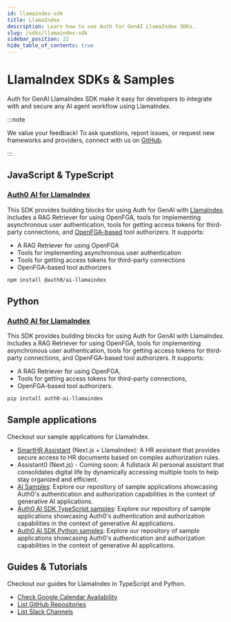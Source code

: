```yaml
---
id: llamaindex-sdk
title: LlamaIndex
description: Learn how to use Auth for GenAI LlamaIndex SDKs.
slug: /sdks/llamaindex-sdk
sidebar_position: 22
hide_table_of_contents: true
---
```


# LlamaIndex SDKs & Samples

Auth for GenAI LlamaIndex SDK make it easy for developers to integrate with and secure any AI agent workflow using LlamaIndex.

:::note

We value your feedback! To ask questions, report issues, or request new frameworks and providers, connect with us on [GitHub](https://github.com/auth0/auth-for-genai).

:::

## JavaScript & TypeScript

### [Auth0 AI for LlamaIndex](https://github.com/auth0-lab/auth0-ai-js/tree/main/packages/ai-llamaindex)

This SDK provides building blocks for using Auth for GenAI with [LlamaIndex](https://www.llamaindex.ai/). Includes a RAG Retriever for using OpenFGA, tools for implementing asynchronous user authentication, tools for getting access tokens for third-party connections, and [OpenFGA-based](https://openfga.dev/) tool authorizers. It supports:

- A RAG Retriever for using OpenFGA
- Tools for implementing asynchronous user authentication
- Tools for getting access tokens for third-party connections
- OpenFGA-based tool authorizers

```bash
npm install @auth0/ai-llamaindex
```

## Python

### [Auth0 AI for LlamaIndex](https://github.com/auth0-lab/auth0-ai-python/tree/main/packages/auth0-ai-llamaindex)

This SDK provides building blocks for using Auth for GenAI with LlamaIndex. Includes a RAG Retriever for using OpenFGA, tools for implementing asynchronous user authentication, tools for getting access tokens for third-party connections, and OpenFGA-based tool authorizers. It supports:

- A RAG Retriever for using OpenFGA,
- Tools for getting access tokens for third-party connections,
- OpenFGA-based tool authorizers.

```bash
pip install auth0-ai-llamaindex
```

## Sample applications

Checkout our sample applications for LlamaIndex.

- [SmartHR Assistant](https://github.com/auth0-samples/auth0-ai-smart-hr-assistant) (Next.js + LlamaIndex): A HR assistant that provides secure access to HR documents based on complex authorization rules.
- Assistant0 (Next.js) - Coming soon: A fullstack AI personal assistant that consolidates digital life by dynamically accessing multiple tools to help stay organized and efficient.
- [AI Samples](https://github.com/auth0-samples/auth0-ai-samples): Explore our repository of sample applications showcasing Auth0's authentication and authorization capabilities in the context of generative AI applications.
- [Auth0 AI SDK TypeScript samples](https://github.com/auth0-lab/auth0-ai-js/tree/main/examples): Explore our repository of sample applications showcasing Auth0's authentication and authorization capabilities in the context of generative AI applications.
- [Auth0 AI SDK Python samples](https://github.com/auth0-lab/auth0-ai-python/tree/main/examples): Explore our repository of sample applications showcasing Auth0's authentication and authorization capabilities in the context of generative AI applications.

## Guides & Tutorials

Checkout our guides for LlamaIndex in TypeScript and Python.

- [Check Google Calendar Availability](../check-google-calendar-availability)
- [List GitHub Repositories](../list-github-repositories)
- [List Slack Channels](../list-slack-channels)
